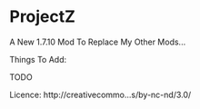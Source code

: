 ProjectZ
========

A New 1.7.10 Mod To Replace My Other Mods...

Things To Add:

TODO

Licence:
http://creativecommo...s/by-nc-nd/3.0/